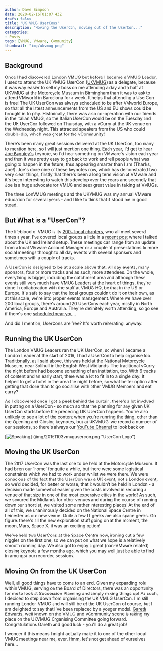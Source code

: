 ```yaml
---
author: Dave Simpson
date: 2020-02-16T01:07:43Z
draft: false
title: 'UK VMUG UserCons'
description: "Moving the UserCon, moving out of the UserCon..."
categories:
- Posts
tags: [VMUG, VMware, Community]
thumbnail: "img/ukvmug.png"
---
```

## Background ##
Once I had discovered London VMUG but before I became a VMUG Leader, I used to attend the UK VMUG UserCon ([UKVMUG](https://twitter.com/ukvmug/)) as a delegate, because it was way easier to sell my boss on me attending a day and a half at UKVMUG at the Motorcycle Museum in Birmingham than it was to ask to attend VMworld in Barcelona for a week. It helps that attending a UserCon is free! The UK UserCon was always scheduled to be after VMworld Europe, so that all the latest announcements from the US and EU shows could be brought in to play. Historically, there was also co-operation with our friends in the Italian VMUG, so the Italian UserCon would be on the Tuesday and the UK UserCon followed on Thursday, with a vCurry at the UK venue on the Wednesday night. This attracted speakers from the US who could double-dip, which was great for the vCommunity! 

There's been many great sessions delivered at the UK UserCon, too many to mention here, so I will just mention one thing. Each year, I'd get to hear [Joe Baguley's](https://twitter.com/JoeBaguley) keynote, so I'd hear something on VMware's vision each year and then it was pretty easy to go back to work and tell people what was going to happen in the future, thus appearing smarter than I am (Thanks, Joe!). Joe's done nine of these keynotes now, which has demonstrated two very clear things, firstly that there's been a long term vision at VMware and it's been interesting to watch this develop over the years and secondly that Joe is a huge advocate for VMUG and sees great value in talking at VMUGs. 

The three LonVMUG meetings and the UKVMUG was my annual VMware education for several years - and I like to think that it stood me in good stead.

## But What is a "UserCon"? ##
The lifeblood of VMUG is its [200+ local chapters](https://www.vmug.com/events2/local-meetings), who all meet several times a year. I've covered local groups a little in a [recent post](https://virtualmachinery.co.uk/post/lonvmug-jan20/) where I talked about the UK and Ireland setup. These meetings can range from an update from a local VMware Account Manager or a couple of presentations to more social meetings through to all day events with several sponsors and sometimes with a couple of tracks.

A UserCon is designed to be at a scale above that. All day events, many sponsors, four or more tracks and as such, more attendees. On the whole, everything is bigger, including the catchment area and although these events still very much have VMUG Leaders at the heart of things, they're done in collaboration with the staff at VMUG HQ, be that in the US or Europe. It's safe to say that the local groups couldn't do it on their own, as at this scale, we're into proper events management. Where we have over 200 local groups, there's around 20 UserCons each year, mostly in North America, Europe and Australia. They're definitely worth attending, so go see if there's one [scheduled near you](https://www.vmug.com/events2/vmug-usercon)...

And did I mention, UserCons are free? It's worth reiterating, anyway.

## Running the UK UserCon ##
The London VMUG Leaders ran the UK UserCon, so when I became a London Leader at the start of 2016, I had a UserCon to help organise too. Traditionally, as I said above, this was held at the National Motorcycle Museum, near Solihull in the English West Midlands. The traditional vCurry the night before had become something of an institution, too. With 6 tracks of content and an early start, there was a lot to fit in to a single day. It helped to get a hotel in the area the night before, so what better option after getting that done than to go socialise with other VMUG Members and eat curry? 

As I discovered once I got a peek behind the curtain, there's a lot involved in putting on a UserCon - so much so that the planning for any given UK UserCon starts before the preceding UK UserCon happens. You're also unlikely to see a lot of the content when you're running the thing, other than the Opening and Closing keynotes, but at UKVMUG, we record a number of our sessions, so there's always our [YouTube Channel](https://www.youtube.com/channel/UCyhICZn3CkOQKPaxLnIlyXA/videos) to look back on.

[![Speaking](/img/20161103vmugusercon.png)] (/img/20161103vmugusercon.png "UserCon Logo")

## Moving the UK UserCon ##
The 2017 UserCon was the last one to be held at the Motorcycle Museum. It had been our 'home' for quite a while, but there were some logistical constraints which we had to work under whilst we were there. We were conscious of the fact that the UserCon was a UK event, not a London event, so we'd decided, for better or worse, that it wouldn't be held in London - a decision made somewhat easier given the costs involved in securing a venue of that size in one of the most expensive cities in the world! As such, we scoured the Midlands for other venues and during the course of running down our shortlist, we visited some rather interesting places! At the end of all of this, we unanimously decided on the National Space Centre in Leicester as our new venue. Quite a few IT geeks are also space geeks. Go figure. there's all the new exploration stuff going on at the moment, the moon, Mars, Space X, it was an exciting option!

We've held two UserCons at the Space Centre now, ironing out a few niggles on the first one, so we can put on what we hope is a relatively smooth running day. We also got to enjoy a great (non-VMware related) closing keynote a few months ago, which you may well just be able to find in amongst our recorded sessions.

## Moving On from the UK UserCon ##
Well, all good things have to come to an end. Given my expanding role within VMUG, serving on the Board of Directors, there was an opportunity for me to look at Succession Planning and simply mixing things up! As such, I decided to step down from organising the UK VMUG UserCon. I'm still running London VMUG and will still be *at* the UK UserCon of course, but I am delighted to say that I've been replaced by a youger model. [Gareth Edwards](https://twitter.com/garethedwards86), well known on the VMUG and vCommunity scene is taking my place on the UKVMUG Organising Committee going forward. Congratulations Gareth and good luck - you'll do a great job! 

I wonder if this means I might actually make it to one of the other local VMUG meetings near me, ever. Hmm, let's not get ahead of ourselves here...
